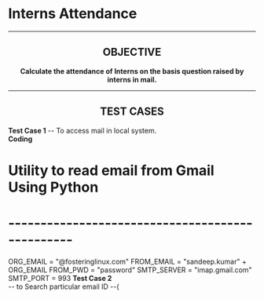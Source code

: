 <h1 align="cener">Interns Attendance</h1> 

------
<h2 align="center">OBJECTIVE</h2> 


<p align="center"><b>Calculate the attendance of Interns on the basis question raised by interns in mail.</b>
         
----

<h2 align="center">TEST CASES</h2> 

**Test Case 1**
-- To access mail in local system.<br>
**Coding**<br>
# Utility to read email from Gmail Using Python
#
# ------------------------------------------------
ORG_EMAIL = "@fosteringlinux.com" 
FROM_EMAIL = "sandeep.kumar" + ORG_EMAIL 
FROM_PWD = "password" 
SMTP_SERVER = "imap.gmail.com" 
SMTP_PORT = 993
**Test Case 2**<br>
-- to Search particular email ID
--(
        
    
